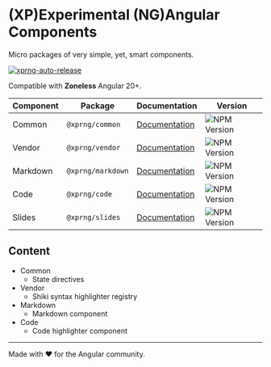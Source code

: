 # (XP)Experimental (NG)Angular Components

Micro packages of very simple, yet, smart components.

[![xprng-auto-release](https://github.com/ziv/xprng/actions/workflows/ci.yml/badge.svg)](https://github.com/ziv/xprng/actions/workflows/ci.yml)

Compatible with **Zoneless** Angular 20+.

| Component | Package           | Documentation                             | Version                                                          |
|-----------|-------------------|-------------------------------------------|------------------------------------------------------------------|
| Common    | `@xprng/common`   | [Documentation](xprng/common/README.md)   | ![NPM Version](https://img.shields.io/npm/v/%40xprng%2Fcommon)   |
| Vendor    | `@xprng/vendor`   | [Documentation](xprng/vendor/README.md)   | ![NPM Version](https://img.shields.io/npm/v/%40xprng%2Fvendor)   |
| Markdown  | `@xprng/markdown` | [Documentation](xprng/markdown/README.md) | ![NPM Version](https://img.shields.io/npm/v/%40xprng%2Fmarkdown) |
| Code      | `@xprng/code`     | [Documentation](xprng/code/README.md)     | ![NPM Version](https://img.shields.io/npm/v/%40xprng%2Fcode)     |
| Slides    | `@xprng/slides`   | [Documentation](xprng/slides/README.md)   | ![NPM Version](https://img.shields.io/npm/v/%40xprng%2Fslides)   |

## Content

- Common
  - State directives
- Vendor
  - Shiki syntax highlighter registry
- Markdown
  - Markdown component
- Code
  - Code highlighter component

---

Made with ❤️ for the Angular community.
